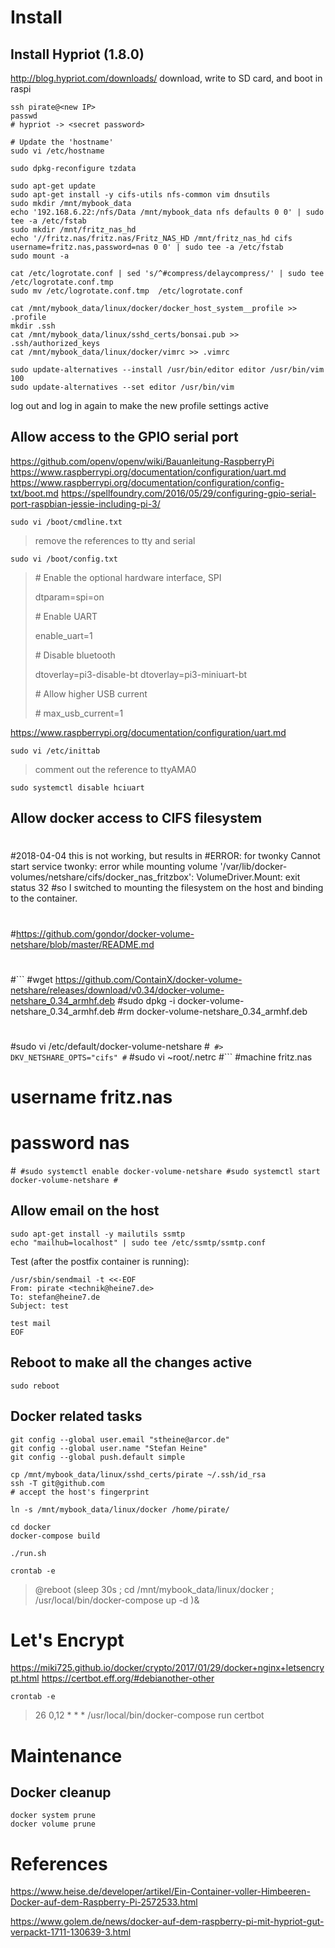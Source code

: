 # Install

## Install Hypriot (1.8.0)
http://blog.hypriot.com/downloads/
download, write to SD card, and boot in raspi
```
ssh pirate@<new IP>
passwd
# hypriot -> <secret password>

# Update the 'hostname'
sudo vi /etc/hostname

sudo dpkg-reconfigure tzdata

sudo apt-get update
sudo apt-get install -y cifs-utils nfs-common vim dnsutils
sudo mkdir /mnt/mybook_data
echo '192.168.6.22:/nfs/Data /mnt/mybook_data nfs defaults 0 0' | sudo tee -a /etc/fstab
sudo mkdir /mnt/fritz_nas_hd
echo '//fritz.nas/fritz.nas/Fritz_NAS_HD /mnt/fritz_nas_hd cifs username=fritz.nas,password=nas 0 0' | sudo tee -a /etc/fstab
sudo mount -a

cat /etc/logrotate.conf | sed 's/^#compress/delaycompress/' | sudo tee /etc/logrotate.conf.tmp
sudo mv /etc/logrotate.conf.tmp  /etc/logrotate.conf
 
cat /mnt/mybook_data/linux/docker/docker_host_system__profile >> .profile
mkdir .ssh
cat /mnt/mybook_data/linux/sshd_certs/bonsai.pub >> .ssh/authorized_keys
cat /mnt/mybook_data/linux/docker/vimrc >> .vimrc

sudo update-alternatives --install /usr/bin/editor editor /usr/bin/vim 100
sudo update-alternatives --set editor /usr/bin/vim

```

log out and log in again to make the new profile settings active


## Allow access to the GPIO serial port

https://github.com/openv/openv/wiki/Bauanleitung-RaspberryPi
https://www.raspberrypi.org/documentation/configuration/uart.md
https://www.raspberrypi.org/documentation/configuration/config-txt/boot.md
https://spellfoundry.com/2016/05/29/configuring-gpio-serial-port-raspbian-jessie-including-pi-3/

```
sudo vi /boot/cmdline.txt
```
> remove the references to tty and serial

```
sudo vi /boot/config.txt
```
> \# Enable the optional hardware interface, SPI
>
> dtparam=spi=on
>
> \# Enable UART
>
> enable_uart=1
> 
> \# Disable bluetooth
>
> dtoverlay=pi3-disable-bt
> dtoverlay=pi3-miniuart-bt
> 
> \# Allow higher USB current
>
> \# max_usb_current=1

https://www.raspberrypi.org/documentation/configuration/uart.md

```
sudo vi /etc/inittab
```
> comment out the reference to ttyAMA0

```
sudo systemctl disable hciuart
```

## Allow docker access to CIFS filesystem
#
#2018-04-04 this is not working, but results in 
#ERROR: for twonky  Cannot start service twonky: error while mounting volume '/var/lib/docker-volumes/netshare/cifs/docker_nas_fritzbox': VolumeDriver.Mount: exit status 32
#so I switched to mounting the filesystem on the host and binding to the container.
#
#https://github.com/gondor/docker-volume-netshare/blob/master/README.md
#
#```
#wget https://github.com/ContainX/docker-volume-netshare/releases/download/v0.34/docker-volume-netshare_0.34_armhf.deb
#sudo dpkg -i docker-volume-netshare_0.34_armhf.deb
#rm docker-volume-netshare_0.34_armhf.deb
#
#sudo vi /etc/default/docker-volume-netshare
#```
#> DKV_NETSHARE_OPTS="cifs"
#```
#sudo vi ~root/.netrc
#```
#machine fritz.nas
#  username  fritz.nas
#  password  nas
#```
#sudo systemctl enable docker-volume-netshare
#sudo systemctl start docker-volume-netshare
#```

## Allow email on the host

```
sudo apt-get install -y mailutils ssmtp
echo "mailhub=localhost" | sudo tee /etc/ssmtp/ssmtp.conf
```

Test (after the postfix container is running):
```
/usr/sbin/sendmail -t <<-EOF
From: pirate <technik@heine7.de>
To: stefan@heine7.de
Subject: test

test mail
EOF
```

## Reboot to make all the changes active

```
sudo reboot
```

## Docker related tasks
```
git config --global user.email "stheine@arcor.de"
git config --global user.name "Stefan Heine"
git config --global push.default simple

cp /mnt/mybook_data/linux/sshd_certs/pirate ~/.ssh/id_rsa
ssh -T git@github.com
# accept the host's fingerprint

ln -s /mnt/mybook_data/linux/docker /home/pirate/

cd docker
docker-compose build

./run.sh

crontab -e
```
> @reboot (sleep 30s ; cd /mnt/mybook_data/linux/docker ; /usr/local/bin/docker-compose up -d )&

# Let's Encrypt

https://miki725.github.io/docker/crypto/2017/01/29/docker+nginx+letsencrypt.html
https://certbot.eff.org/#debianother-other

```
crontab -e
```
> 26 0,12 * * * /usr/local/bin/docker-compose run certbot

# Maintenance

## Docker cleanup

```
docker system prune
docker volume prune
```

# References

https://www.heise.de/developer/artikel/Ein-Container-voller-Himbeeren-Docker-auf-dem-Raspberry-Pi-2572533.html

https://www.golem.de/news/docker-auf-dem-raspberry-pi-mit-hypriot-gut-verpackt-1711-130639-3.html
